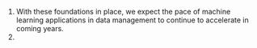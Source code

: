 1. With these foundations in place, we expect the pace of machine learning applications in data management to continue to accelerate in coming years.
2. 